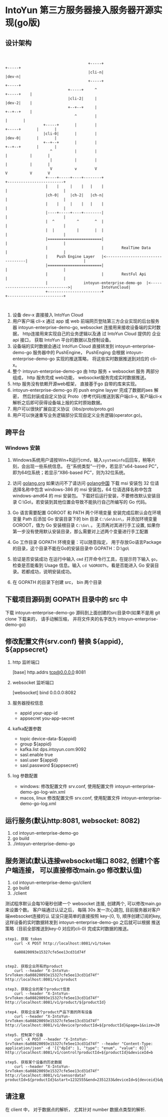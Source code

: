 # IntoYun 第三方服务器接入服务器开源实现(go版)
## 设计架构

```


                                     +-----+                                                        +-----+
                                     |cli-n|                                                        |dev-n|
                                     +-----+                                                        +-----+
                            +-----+     ^                                                  +-----+    |
                            |cli-2|     |                                                  |dev-2|    |
                            +--+--+     |                                                  +--+--+    |
                               ^        |                                                     |       |
                 +-----+       |        |                                       +-----+       |       |
                 |cli-0|       |        |                                       |dev-0|       |       |
                 +--+--+       |        |                                       +--+--+       |       |
                    ^          |        |                                          |          |       |
                    |          |        |                                          |          |       |
                    V          v        V                                          V          V       V
                  +----+-----+----+--------+                                   +-------------------------+
                  |    |     |    |   |    |                                   |                         |
                  |ch-0|     |ch-2|   |ch-n|                                   |                         |
                  |    |     |    |   |    |                                   |                         |
                  |----+-----+----+--------|                                   |                         |
                  |  ^          ^       ^  |                                   |                         |
                  |  |          |       |  |                                   |                         |
                  |========================|                                   |                         |
                  |                        |        RealTime Data              |                         |
                  |    Push Engine Layer   |<----------------------------------|                         |
                  |========================|                                   |                         |
                  |                        |        RestFul Api                |                         |
                  |                intoyun-enterprise-demo-go  |<--------------------------------->|             IntoYunCloud|
                  +------------------------+                                   +-------------------------+



```

1. 设备 dev-x 直接接入 IntoYun Cloud
2. 用户客户端 cli-x 通过 app 或 web 前端网页登陆第三方企业实现的后台服务器 intoyun-enterprise-demo-go,
   websocket 连接用来接收设备端的实时数据， http连接用来实现自己的业务逻辑以及通
   过 IntoYun Cloud 提供的 企业api 接口， 获取 IntoYun 平台的数据以及控制设备。
3. 设备端的实时数据会通过 IntoYun Cloud 直接转发到 intoyun-enterprise-demo-go 服务器中的 PushEngine，
   PushEnging 会根据 intoyun-enterprise-demo-go 实现的推送策略， 将这些实时数据推送到对应的 cli-x。
4. 整个 intoyun-enterprise-demo-go 由 http 服务 + websocket 服务 两部分组成， http 服务完成 web功能，
   websocket服务完成实时数据推送。
5. http 服务没有依赖开源web框架， 直接基于go 自带的库来实现。
6. intoyun-enterprise-demo-go 的 push engine layyer 完成了数据的aes 解密， 然后封装成自定义协议
   Proto（参考代码)推送到客户端cli-x, 客户端cli-x 解析之后即可获得设备端上报的实时原始数据。
7. 用户可以很快扩展自定义协议（libs/proto/proto.go)
8. 用户可以快速重写业务逻辑部分实现自定义业务逻辑(operator.go)。

## 跨平台

### Windows 安装 ###

1. Windows系统用户请按Win+R运行cmd，输入`systeminfo`后回车，稍等片刻，会出现一些系统信息。
在“系统类型”一行中，若显示“x64-based PC”，即为64位系统；若显示“X86-based PC”，则为32位系统。

2. 访问 [golang.org](https://golang.org/dl/) 如果访问不了请访问 [golang中国](https://www.golangtc.com/download) 下载 msi 安装包
32 位请选择名称中包含 windows-386 的 msi 安装包，64 位请选择名称中包含 windows-amd64 的 msi 安装包。
下载好后运行安装，不要修改默认安装目录 C:\Go\，若安装到其他位置会导致不能执行自己所编写的 Go 代码。

3. Go 语言需要配置 GOROOT 和 PATH 两个环境变量
安装完成后默认会在环境变量 Path 后添加 Go 安装目录下的 bin 目录 `C:\Go\bin\`，并添加环境变量 GOROOT，值为 Go 安装根目录 `C:\Go\` 。
无须再对其进行手工设置, 如果你第一步没有使用默认安装目录，那么需要对上述两个变量进行手工配置

4. Go 工作目录 GOPATH 环境变量：可以随意指定， 用于存放Go语言Package的目录，这个目录不能在Go的安装目录中
    GOPATH：D:\go\

5. 验证是否安装成功
在运行中输入 `cmd` 打开命令行工具，在提示符下输入 `go`，检查是否能看到 Usage 信息。输入 `cd %GOROOT%`，看是否能进入 Go 安装目录。若都成功，说明安装成功。

6. 在 GOPATH 的目录下创建 src， bin 两个目录

## 下载项目源码到 GOPATH 目录中的 src 中
下载 intoyun-enterprise-demo-go 源码到上面创建的src目录中(如果不是用 git clone 下载来的， 请手动解压缩， 并将文件夹的名字改为 intoyun-enterprise-demo-go)

## 修改配置文件(srv.conf) 替换 ${appid}, ${appsecret}

1. http 监听端口

    [base]
    http.addrs tcp@0.0.0.0:8081

2. websocket 监听端口

    [websocket]
    bind 0.0.0.0:8082

3. 服务器授权信息

    - appid  your-app-id
    - appsecret you-app-secret

4. kafka配置参数

    - topic device-data-${appid}
    - group ${appid}
    - kafka.list dps.intoyun.com:9092
    - sasl.enable true
    - sasl.user ${appid}
    - sasl.password ${appsecret}

5. log 参数配置
    - windows:  修改配置文件 srv.conf, 使用配置文件 intoyun-enterprise-demo-go-log-win.xml
    - macos, linux 修改配置文件 srv.conf, 使用配置文件 intoyun-enterprise-demo-go-log.xml


## 运行服务(默认http:8081, websocket: 8082)

1. cd intoyun-enterprise-demo-go
2. go build
3. ./intoyun-enterprise-demo-go

## 服务测试(默认连接websocket端口 8082, 创建1个客户端连接， 可以直接修改main.go 修改默认值)

1. cd intoyun-enterprise-demo-go/client
2. go build
3. ./client


测试程序默认会每10毫秒创建一个 websocket 连接, 创建两个, 可以修改main.go 来设置个数。
客户端通过认证之后， 每隔 30s 发一次心跳包, 目前服务器对客户端websocket连接的认
证没只是简单的直接按照 key-{0, 1}, 顺序创建订阅的key, 这样设备的实时数据转发到 intoyun-enterprise-demo-go 之后就可以根据
推送策略（目前全部推送到key-0 对应的cli-0) 完成实时数据的推送。

```
step1. 获取 token
    curl -X POST http://localhost:8081/v1/token

    6a08820093e15327cfe5ee13cd31d74f


step2. 获取企业所有的product
    curl --header "X-IntoYun-SrvToken:6a08820093e15327cfe5ee13cd31d74f" http://localhost:8081/v1/product

step3. 获取企业的某个product信息
    curl --header "X-IntoYun-SrvToken:6a08820093e15327cfe5ee13cd31d74f" http://localhost:8081/v1/product/${productId}

step4. 获取企业某个product产品下面的所有设备
    curl --header "X-IntoYun-SrvToken:6a08820093e15327cfe5ee13cd31d74f" http://localhost:8081/v1/device?productId=${productId}&page=1&size=20

step5. 控制某个设备
    curl -X POST --header "X-IntoYun-SrvToken:6a08820093e15327cfe5ee13cd31d74f" --header "Content-Type: application/json" -d '[{"dpId": 1, "type": "enum", "value": 0}]' http://localhost:8081/v1/control?productId=${productId}&deviceId=b

step5. 获取某个设备的历史数据
    curl --header "X-IntoYun-SrvToken:6a08820093e15327cfe5ee13cd31d74f" http://localhost:8081/v1/sensordata?productId=${productId}&start=1232555&end=2351233&deviceId=${devceid}&dpId=0&interval=10s
```


## 请注意

在 client 中， 对于数据点的解析， 尤其针对 number 数据点类型的解析.

